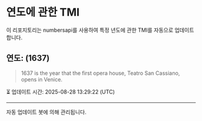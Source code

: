 
# 연도에 관한 TMI

이 리포지토리는 numbersapi를 사용하여 특정 년도에 관한 TMI를 자동으로 업데이트합니다.

## 연도: (1637)
> 1637 is the year that the first opera house, Teatro San Cassiano, opens in Venice.

⏳ 업데이트 시간: 2025-08-28 13:29:22 (UTC)

---
자동 업데이트 봇에 의해 관리됩니다.
